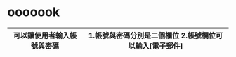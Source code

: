# ooooook

| 可以讓使用者輸入帳號與密碼 | 1.帳號與密碼分別是二個欄位 2.帳號欄位可以輸入[電子郵件] |
|----------------------------|---------------------------------------------------------|
